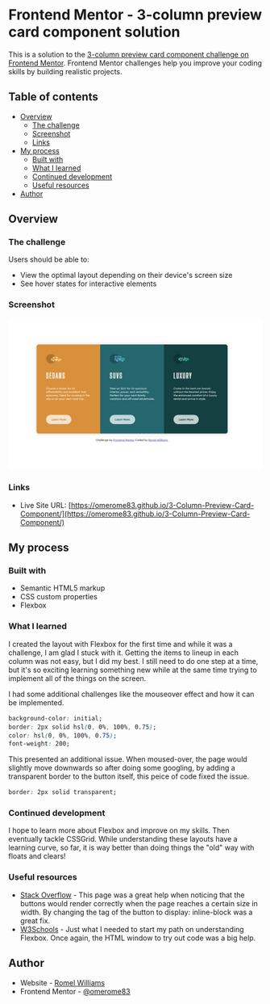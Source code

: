 # Frontend Mentor - 3-column preview card component solution

This is a solution to the [3-column preview card component challenge on Frontend Mentor](https://www.frontendmentor.io/challenges/3column-preview-card-component-pH92eAR2-). Frontend Mentor challenges help you improve your coding skills by building realistic projects.

## Table of contents

- [Overview](#overview)
  - [The challenge](#the-challenge)
  - [Screenshot](#screenshot)
  - [Links](#links)
- [My process](#my-process)
  - [Built with](#built-with)
  - [What I learned](#what-i-learned)
  - [Continued development](#continued-development)
  - [Useful resources](#useful-resources)
- [Author](#author)

## Overview

### The challenge

Users should be able to:

- View the optimal layout depending on their device's screen size
- See hover states for interactive elements

### Screenshot

![Screenshot](./screenshot.png)

### Links

- Live Site URL: [https://omerome83.github.io/3-Column-Preview-Card-Component/](https://omerome83.github.io/3-Column-Preview-Card-Component/)

## My process

### Built with

- Semantic HTML5 markup
- CSS custom properties
- Flexbox

### What I learned

I created the layout with Flexbox for the first time and while it was a challenge, I am glad I stuck with it. Getting the items to lineup in each column was not easy, but I did my best. I still need to do one step at a time, but it's so exciting learning something new while at the same time trying to implement all of the things on the screen.

I had some additional challenges like the mouseover effect and how it can be implemented.

```css
background-color: initial;
border: 2px solid hsl(0, 0%, 100%, 0.75);
color: hsl(0, 0%, 100%, 0.75);
font-weight: 200;
```

This presented an additional issue. When moused-over, the page would slightly move downwards so after doing some googling, by adding a transparent border to the button itself, this peice of code fixed the issue.

```css
border: 2px solid transparent;
```

### Continued development

I hope to learn more about Flexbox and improve on my skills. Then eventually tackle CSSGrid. While understanding these layouts have a learning curve, so far, it is way better than doing things the "old" way with floats and clears!

### Useful resources

- [Stack Overflow](https://stackoverflow.com/questions/33924053/buttons-cut-in-half?rq=1) - This page was a great help when noticing that the buttons would render correctly when the page reaches a certain size in width. By changing the <a> tag of the button to display: inline-block was a great fix.
- [W3Schools](https://www.w3schools.com/css/css3_flexbox.asp) - Just what I needed to start my path on understanding Flexbox. Once again, the HTML window to try out code was a big help.

## Author

- Website - [Romel Williams](https://github.com/omerome83)
- Frontend Mentor - [@omerome83](https://www.frontendmentor.io/profile/omerome83)
